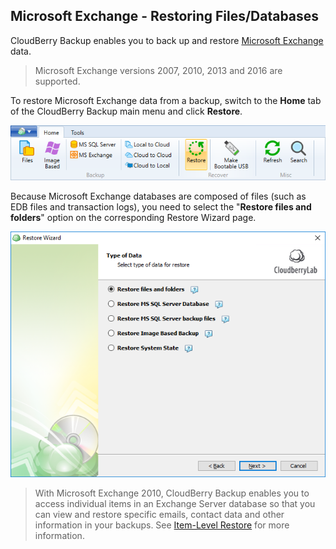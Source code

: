 ## Microsoft Exchange - Restoring Files/Databases

CloudBerry Backup enables you to back up and restore [Microsoft Exchange](http://office.microsoft.com/en-us/exchange/) data.

> Microsoft Exchange versions 2007, 2010, 2013 and 2016 are supported.

To restore Microsoft Exchange data from a backup, switch to the **Home** tab of the CloudBerry Backup main menu and click **Restore**.

![](/assets/restore-button.png)

Because Microsoft Exchange databases are composed of files \(such as EDB files and transaction logs\), you need to select the "**Restore files and folders**" option on the corresponding Restore Wizard page.

![](/assets/restore-select-data-type-03-files-folders.png)

> With Microsoft Exchange 2010, CloudBerry Backup enables you to access individual items in an Exchange Server database so that you can view and restore specific emails, contact data and other information in your backups. See [Item-Level Restore](/concepts/microsoft-exchange-item-level-restore.md) for more information.



